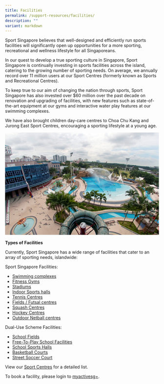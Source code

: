 ```yaml
---
title: Facilities
permalink: /support-resources/facilities/
description: ""
variant: markdown
---
```

Sport Singapore believes that well-designed and efficiently run sports facilities will significantly open up opportunities for a more sporting, recreational and wellness lifestyle for all Singaporeans. 

In our quest to develop a true sporting culture in Singapore, Sport Singapore is continually investing in sports facilities across the island, catering to the growing number of sporting needs. On average, we annually record over 11 million users at our Sport Centres (formerly known as Sports and Recreational Centres). 

To keep true to our aim of changing the nation through sports, Sport Singapore has also invested over $60 million over the past decade on renovation and upgrading of facilities, with new features such as state-of-the-art equipment at our gyms and interactive water play features at our swimming complexes.

We have also brought children day-care centres to Choa Chu Kang and Jurong East Sport Centres, encouraging a sporting lifestyle at a young age.

![Types of Facilities](/images/Support/Facilities/Jurong%20East_2008_Picturewords_3768.jpeg)

**Types of Facilities**

Currently, Sport Singapore has a wide range of facilities that cater to an array of sporting needs, islandwide:

Sport Singapore Facilities:

*   [Swimming complexes](https://www.activesgcircle.gov.sg/facilities/swimming-pools)
*   [Fitness Gyms](https://www.activesgcircle.gov.sg/facilities/gyms)
*   [Stadiums](https://www.activesgcircle.gov.sg/facilities)
*   [Indoor Sports halls](https://www.activesgcircle.gov.sg/facilities) 
*   [Tennis Centres](https://www.activesgcircle.gov.sg/facilities/tennis)
*   [Fields / Futsal centres](https://www.activesgcircle.gov.sg/facilities)
*   [Squash Centres](https://www.activesgcircle.gov.sg/facilities)
*   [Hockey Centres](https://www.activesgcircle.gov.sg/facilities)
*   [Outdoor Netball centres](https://www.activesgcircle.gov.sg/facilities)

Dual-Use Scheme Facilities:

*   [School Fields](https://www.activesgcircle.gov.sg/facilities)
*   [Free-To-Play School Facilities](https://www.activesgcircle.gov.sg/facilities)
*   [School Sports Halls](https://www.activesgcircle.gov.sg/facilities)
*   [Basketball Courts](https://www.activesgcircle.gov.sg/facilities)
*   [Street Soccer Court](https://www.activesgcircle.gov.sg/facilities)

View our [Sport Centres](https://www.activesgcircle.gov.sg/facilities/sport-centres) for a detailed list. 

To book a facility, please login to [myactivesg+](https://www.activesg.gov.sg/).